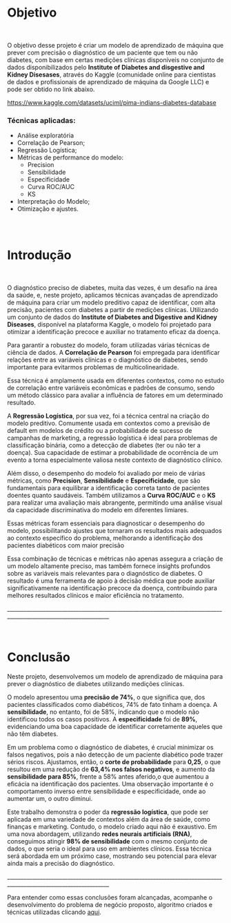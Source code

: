 <h1 dir="auto">Objetivo</h1>

<p>&nbsp;</p>

<p>O objetivo desse projeto &eacute; criar um modelo de aprendizado de m&aacute;quina que prever com precis&atilde;o o diagn&oacute;stico de um paciente que tem ou n&atilde;o diabetes, com base em certas medi&ccedil;&otilde;es cl&iacute;nicas dispon&iacute;veis no conjunto de dados disponibilizados pelo&nbsp;<strong>Institute of Diabetes and disgestive and Kidney Disesases</strong>, atrav&eacute;s do Kaggle (comunidade online para cientistas de dados e profissionais de aprendizado de m&aacute;quina da Google LLC) e pode ser obtido no link abaixo.</p>

<p><a href="https://www.kaggle.com/datasets/uciml/pima-indians-diabetes-database" rel="noopener" target="_blank">https://www.kaggle.com/datasets/uciml/pima-indians-diabetes-database</a></p>

<h3 dir="auto">T&eacute;cnicas aplicadas:</h3>

<ul dir="auto">
	<li>An&aacute;lise explorat&oacute;ria</li>
	<li>Correla&ccedil;&atilde;o de Pearson;</li>
	<li>Regress&atilde;o Log&iacute;stica;</li>
	<li>M&eacute;tricas de performance do modelo:
	<ul>
		<li>Precision</li>
		<li>Sensibilidade</li>
		<li>Especificidade</li>
		<li>Curva ROC/AUC</li>
		<li>KS</li>
	</ul>
	</li>
	<li>Interpreta&ccedil;&atilde;o do Modelo;</li>
	<li>Otimiza&ccedil;&atilde;o e ajustes.</li>
</ul>

<h3 dir="auto">&nbsp;</h3>

<h1 dir="auto"><strong>Introdu&ccedil;&atilde;o</strong></h1>

<p>&nbsp;</p>

<p>O diagn&oacute;stico preciso de diabetes, muita das vezes, &eacute; um desafio na &aacute;rea da sa&uacute;de, e, neste projeto, aplicamos t&eacute;cnicas avan&ccedil;adas de aprendizado de m&aacute;quina para criar um modelo preditivo capaz de identificar, com alta precis&atilde;o, pacientes com diabetes a partir de medi&ccedil;&otilde;es cl&iacute;nicas. Utilizando um conjunto de dados&nbsp;do <strong>Institute of Diabetes and Digestive and Kidney Diseases</strong>, dispon&iacute;vel na plataforma Kaggle, o modelo foi projetado para otimizar a identifica&ccedil;&atilde;o precoce e auxiliar no tratamento eficaz da doen&ccedil;a.</p>

<p>Para garantir a robustez do modelo, foram utilizadas v&aacute;rias t&eacute;cnicas de ci&ecirc;ncia de dados. A <strong>Correla&ccedil;&atilde;o de Pearson</strong> foi empregada para identificar rela&ccedil;&otilde;es entre as vari&aacute;veis cl&iacute;nicas e o diagn&oacute;stico de diabetes, sendo importante para evitarmos problemas de multicolinearidade.</p>

<p>Essa t&eacute;cnica&nbsp;&eacute; amplamente usada em diferentes contextos, como no estudo de correla&ccedil;&atilde;o entre vari&aacute;veis econ&ocirc;micas e padr&otilde;es de consumo, sendo um m&eacute;todo cl&aacute;ssico para avaliar a influ&ecirc;ncia de fatores em um determinado resultado.</p>

<p>A <strong>Regress&atilde;o Log&iacute;stica</strong>, por sua vez, foi a t&eacute;cnica central na cria&ccedil;&atilde;o do modelo preditivo. Comumente usada em contextos como a previs&atilde;o de default em modelos de cr&eacute;dito ou a probabilidade de sucesso de campanhas de marketing, a regress&atilde;o log&iacute;stica &eacute; ideal para problemas de classifica&ccedil;&atilde;o bin&aacute;ria, como a detec&ccedil;&atilde;o de diabetes (ter ou n&atilde;o ter a doen&ccedil;a). Sua capacidade de estimar a probabilidade de ocorr&ecirc;ncia de um evento a torna especialmente valiosa neste contexto de diagn&oacute;stico cl&iacute;nico.</p>

<p>Al&eacute;m disso, o desempenho do modelo foi avaliado por meio de v&aacute;rias m&eacute;tricas, como <strong>Precision</strong>, <strong>Sensibilidade</strong> e <strong>Especificidade</strong>, que s&atilde;o fundamentais para equilibrar a identifica&ccedil;&atilde;o correta tanto de pacientes doentes quanto saud&aacute;veis. Tamb&eacute;m utilizamos a <strong>Curva ROC/AUC</strong> e o <strong>KS</strong> para realizar uma avalia&ccedil;&atilde;o mais abrangente, permitindo uma an&aacute;lise visual da capacidade discriminativa do modelo em diferentes limiares.</p>

<p>Essas m&eacute;tricas foram essenciais para diagnosticar o desempenho do modelo, possibilitando ajustes que tornaram os resultados mais adequados ao contexto espec&iacute;fico do problema, melhorando a identifica&ccedil;&atilde;o dos pacientes diab&eacute;ticos com maior precis&atilde;o</p>

<p>Essa combina&ccedil;&atilde;o de t&eacute;cnicas e m&eacute;tricas n&atilde;o apenas assegura a cria&ccedil;&atilde;o de um modelo altamente preciso, mas tamb&eacute;m fornece insights profundos sobre as vari&aacute;veis mais relevantes para o diagn&oacute;stico de diabetes. O resultado &eacute; uma ferramenta de apoio &agrave; decis&atilde;o m&eacute;dica que pode auxiliar significativamente na identifica&ccedil;&atilde;o precoce da doen&ccedil;a, contribuindo para melhores resultados cl&iacute;nicos e maior efici&ecirc;ncia no tratamento.</p>

<p dir="auto">___________________________________________________________________________________________________________________</p>

<p dir="auto">&nbsp;</p>

<h1 dir="auto"><strong>Conclus&atilde;o</strong></h1>

<p>Neste projeto, desenvolvemos um modelo de aprendizado de m&aacute;quina para prever o diagn&oacute;stico de diabetes utilizando medi&ccedil;&otilde;es cl&iacute;nicas.&nbsp;</p>

<p>O modelo apresentou uma <strong>precis&atilde;o de 74%</strong>, o que significa que, dos pacientes classificados como diab&eacute;ticos, 74% de fato tinham a doen&ccedil;a. A <strong>sensibilidade</strong>, no entanto, foi de 58%, indicando que o modelo n&atilde;o identificou todos os casos positivos. A <strong>especificidade</strong> foi de <strong>89%</strong>, evidenciando uma boa capacidade de identificar corretamente aqueles que n&atilde;o t&ecirc;m diabetes.</p>

<p>Em um problema como o diagn&oacute;stico de diabetes, &eacute; crucial minimizar os falsos negativos, pois a n&atilde;o detec&ccedil;&atilde;o de um paciente diab&eacute;tico pode trazer s&eacute;rios riscos. Ajustamos, ent&atilde;o, o <strong>corte de probabilidade</strong> para <strong>0,25</strong>, o que resultou em uma redu&ccedil;&atilde;o de <strong>63,4% nos falsos negativos</strong>, e aumento da <strong>sensibilidade para 85%</strong>, frente a 58% antes aferido,o que&nbsp;aumentou&nbsp;a efic&aacute;cia na identifica&ccedil;&atilde;o dos pacientes.&nbsp;Uma observa&ccedil;&atilde;o importante &eacute;&nbsp;o comportamento inverso entre sensibilidade e especificidade, onde ao aumentar um, o outro diminui.</p>

<p>Este trabalho demonstra o poder da <strong>regress&atilde;o log&iacute;stica</strong>, que pode ser aplicada em uma variedade de contextos al&eacute;m da &aacute;rea de sa&uacute;de, como finan&ccedil;as e marketing. Contudo, o modelo criado aqui n&atilde;o &eacute; exaustivo. Em uma nova abordagem, utilizando <strong>redes neurais artificiais (RNA)</strong>, conseguimos atingir <strong>98% de sensibilidade</strong> com o mesmo conjunto de dados, o que seria o ideal para uso em ambientes cl&iacute;nicos. Essa t&eacute;cnica ser&aacute; abordada em um pr&oacute;ximo case,&nbsp;mostrando seu potencial para elevar ainda mais a precis&atilde;o do diagn&oacute;stico.</p>

<p dir="auto">___________________________________________________________________________________________________________________</p>

<p>Para entender como essas conclus&otilde;es foram alcan&ccedil;adas, acompanhe o desenvolvimento do problema de neg&oacute;cio proposto, algoritmo criados e t&eacute;cnicas utilizadas clicando <a href="https://github.com/p4uloms4ntos/Predicao-de-Pacientes-com-Diabetes/blob/master/Detec%C3%A7%C3%A3o%20de%20pacientes%20com%20diabetes.ipynb">aqui</a>.</p>